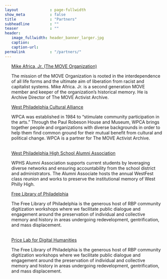```yaml
---
layout              : page-fullwidth
show_meta           : false
title               : "Partners"
subheadline         : ""
teaser              : ""
header:
   image_fullwidth: header_banner_larger.jpg
   caption:
   caption-url:
permalink           : "/partners/"
---
```

<div class="row 2">
    <div class="large-6 columns">
        <img src="{{ site.urlimg }}MOVE_crop.jpg" alt="">
        <div class="accordion" data-accordion>
            <div class="accordion-navigation">
                <a href="#panel1a" class="text-center">Mike Africa, Jr. (The MOVE Organization)</a>
                <div id="panel1a" class="content inactive">
                    <p>The mission of the MOVE Organization is rooted in the interdependence of all life forms and the ultimate aim of liberation from racist and capitalist systems. Mike Africa. Jr. is a second generation MOVE member and keeper of the organization’s historical memory. He is Archive Director of The MOVE Activist Archive.</p>
                </div>
            </div>
        </div>        
    </div>
    <div class="large-6 columns">
        <img src="{{ site.urlimg }}placeholder_team.jpg" alt="">
        <div class="accordion" data-accordion>
            <div class="accordion-navigation">
                <a href="#panel2a" class="text-center">West Philadelphia Cultural Alliance</a>
                <div id="panel2a" class="content inactive">
                    <p>WPCA was established in 1984 to “stimulate community participation in the arts.” Through the Paul Robeson House and Museum, WPCA brings together people and organizations with diverse backgrounds in order to help them find common ground for their mutual benefit from cultural and political change. WPCA is a partner for The MOVE Activist Archive.</p>
                </div>
            </div>
        </div>
    </div>
</div>
<br>

<div class="row 3">
    <div class="large-6 columns">
        <img src="{{ site.urlimg }}wphsaa_classic_crop.jpg" alt="">
        <div class="accordion" data-accordion>
            <div class="accordion-navigation">
                <a href="#panel3a" class="text-center">West Philadelphia High School Alumni Association</a>
                <div id="panel3a" class="content inactive">
                    <p>WPHS Alumni Association supports current students by leveraging diverse networks and ensuring accountability from the school district and administrators. The Alumni Associate hosts the annual WestFest class reunion and works to preserve the institutional memory of West Philly High.</p>
                </div>
            </div>
        </div>
    </div>
     <div class="large-6 columns">
        <img src="{{ site.urlimg }}placeholder_team.jpg" alt="">
        <div class="accordion" data-accordion>
            <div class="accordion-navigation">
                <a href="#panel4a" class="text-center">Free Library of Philadelphia</a>
                <div id="panel4a" class="content inactive">
                    <p>The Free Library of Philadelphia is the generous host of RBP community digitization workshops where we facilitate public dialogue and engagement around the preservation of individual and collective memory and history in areas undergoing redevelopment, gentrification, and mass displacement.</p>
                </div>
            </div>
        </div>
    </div>
</div>
<br>
<div class="row 4">
    <div class="large-6 columns">
        <img src="{{ site.urlimg }}price_logo_edit.jpg" alt="">
        <div class="accordion" data-accordion>
            <div class="accordion-navigation">
                <a href="#panel4a" class="text-center">Price Lab for Digital Humanities</a>
                <div id="panel4a" class="content inactive">
                    <p>The Free Library of Philadelphia is the generous host of RBP community digitization workshops where we facilitate public dialogue and engagement around the preservation of individual and collective memory and history in areas undergoing redevelopment, gentrification, and mass displacement.</p>
                </div>
            </div>
        </div>
    </div>
    <div class="large-6 columns">
        <img src="{{ site.urlimg }}" alt="">
    </div>
</div>
